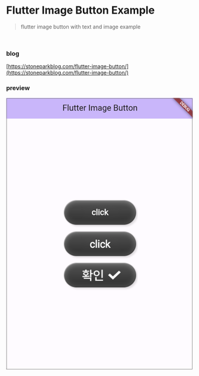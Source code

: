 # Flutter Image Button Example

> flutter image button with text and image example

<br>

### blog
[https://stoneparkblog.com/flutter-image-button/](https://stoneparkblog.com/flutter-image-button/)

### preview
![3](./preview.png)<br>
